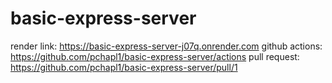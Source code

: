 # basic-express-server

render link: https://basic-express-server-j07q.onrender.com
github actions: https://github.com/pchapl1/basic-express-server/actions
pull request: https://github.com/pchapl1/basic-express-server/pull/1